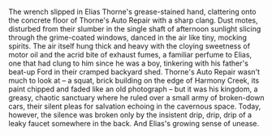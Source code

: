 The wrench slipped in Elias Thorne's grease-stained hand, clattering onto the concrete floor of Thorne's Auto Repair with a sharp clang.  Dust motes, disturbed from their slumber in the single shaft of afternoon sunlight slicing through the grime-coated windows, danced in the air like tiny, mocking spirits.  The air itself hung thick and heavy with the cloying sweetness of motor oil and the acrid bite of exhaust fumes, a familiar perfume to Elias, one that had clung to him since he was a boy, tinkering with his father's beat-up Ford in their cramped backyard shed.  Thorne's Auto Repair wasn't much to look at – a squat, brick building on the edge of Harmony Creek, its paint chipped and faded like an old photograph – but it was his kingdom, a greasy, chaotic sanctuary where he ruled over a small army of broken-down cars, their silent pleas for salvation echoing in the cavernous space.  Today, however, the silence was broken only by the insistent drip, drip, drip of a leaky faucet somewhere in the back.  And Elias's growing sense of unease.
